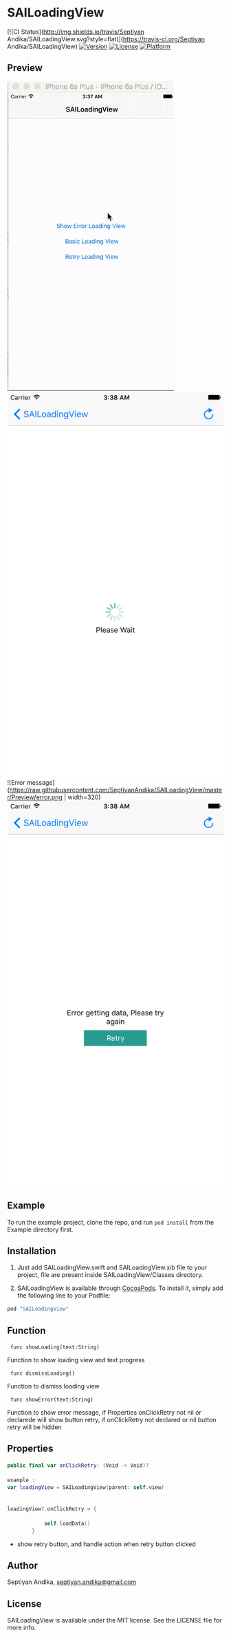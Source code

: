 # SAILoadingView

[![CI Status](http://img.shields.io/travis/Septiyan Andika/SAILoadingView.svg?style=flat)](https://travis-ci.org/Septiyan Andika/SAILoadingView)
[![Version](https://img.shields.io/cocoapods/v/SAILoadingView.svg?style=flat)](http://cocoapods.org/pods/SAILoadingView)
[![License](https://img.shields.io/cocoapods/l/SAILoadingView.svg?style=flat)](http://cocoapods.org/pods/SAILoadingView)
[![Platform](https://img.shields.io/cocoapods/p/SAILoadingView.svg?style=flat)](http://cocoapods.org/pods/SAILoadingView)

## Preview

![Loading View Preview](https://raw.githubusercontent.com/SeptiyanAndika/SAILoadingView/master/Preview/loadingView.gif)
![Loading View](https://raw.githubusercontent.com/SeptiyanAndika/SAILoadingView/master/Preview/loading.png)
![Error message](https://raw.githubusercontent.com/SeptiyanAndika/SAILoadingView/master/Preview/error.png  | width=320)
![Error message With Retry Button](https://raw.githubusercontent.com/SeptiyanAndika/SAILoadingView/master/Preview/retry.png)

## Example

To run the example project, clone the repo, and run `pod install` from the Example directory first.


## Installation
1. Just add SAILoadingView.swift and  SAILoadingView.xib file to your project,  file are present inside SAILoadingView/Classes directory.

2. SAILoadingView is available through [CocoaPods](http://cocoapods.org). To install
it, simply add the following line to your Podfile:

```ruby
pod "SAILoadingView"
```

## Function

	 func showLoading(text:String)

Function to show loading view and text progress

	 func dismissLoading()

Function to dismiss loading view 


	 func showError(text:String)

Function to show error message, if Properties onClickRetry not nil or declarede will show button retry, if onClickRetry not declared or nil button retry will be hidden

## Properties
```swift
public final var onClickRetry: (Void -> Void)?

example :
var loadingView = SAILoadingView(parent: self.view)


loadingView?.onClickRetry = {
            
            self.loadData()
        }
```
* show retry button, and handle action when retry button clicked

## Author

Septiyan Andika, septiyan.andika@gmail.com

## License

SAILoadingView is available under the MIT license. See the LICENSE file for more info.
